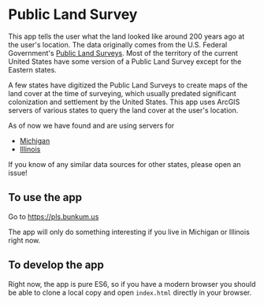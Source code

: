# Public Land Survey

This app tells the user what the land looked like around 200 years ago at the user's location. The data originally comes from the U.S. Federal Government's [Public Land Surveys](https://en.wikipedia.org/wiki/Public_Land_Survey_System).
Most of the territory of the current United States have some version of a Public Land Survey except for the Eastern states.

A few states have digitized the Public Land Surveys to create maps of the land cover at the time of surveying, which usually predated significant colonization and settlement
by the United States. This app uses ArcGIS servers of various states to query the land cover at the user's location.

As of now we have found and are using servers for

* [Michigan](https://mnfi.anr.msu.edu/resources/vegetation-circa-1800)
* [Illinois](https://clearinghouse.isgs.illinois.edu/data/landcover/illinois-landcover-early-1800s)

If you know of any similar data sources for other states, please open an issue!

## To use the app
Go to https://pls.bunkum.us

The app will only do something interesting if you live in Michigan or Illinois right now.

## To develop the app
Right now, the app is pure ES6, so if you have a modern browser you should be able to clone a local copy and open `index.html` directly in your browser.
